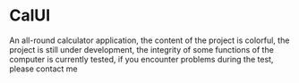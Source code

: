 # CalUI
An all-round calculator application, the content of the project is colorful, the project is still under development, the integrity of some functions of the computer is currently tested, if you encounter problems during the test, please contact me

